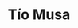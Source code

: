 ---
title: "Tío Musa"
url: /ciudad-autonoma-de-buenos-aires/tio-musa-avenida-raul-scalabrini-ortiz/
shop: Möbel
---